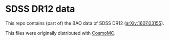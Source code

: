 # SDSS DR12 data

This repo contains (part of) the BAO data of SDSS DR12 ([arXiv:1607.03155](https://arxiv.org/abs/1607.03155)).

This files were originally distributed with [CosmoMC](https://github.com/cmbant/CosmoMC).
